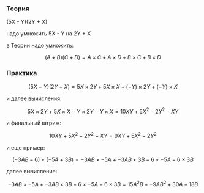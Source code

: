 ### Теория

(5X - Y)(2Y + X)

надо умножить 5X - Y на 2Y + X

в Теории надо умножить:

$$ (A + B) (C + D) = A × C + A × D + B × C + B × D $$

### Практика

$$ (5X - Y)(2Y + X) = 5X × 2Y + 5X × X + (-Y) × 2Y + (-Y) × X $$

и далее вычисления:

$$ 5X × 2Y + 5X × X - Y × 2Y - Y × X = 10XY + 5X^2 - 2Y^2 - XY $$

и финальный штриж:

$$ 10XY + 5X^2 - 2Y^2 - XY = 9XY + 5X^2 - 2Y^2 $$

и еще пример:

$$ (-3AB - 6) × (-5A + 3B) = -3AB × -5A + -3AB × 3B - 6 × -5A - 6 × 3B $$

далее вычисление:

$$ -3AB × -5A + -3AB × 3B - 6 × -5A - 6 × 3B = 15A^2B + -9AB^2 + 30A - 18B $$
